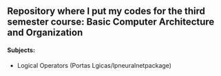 ## Repository where I put my codes for the third semester course: Basic Computer Architecture and Organization

#### Subjects:
  - Logical Operators (Portas Lgicas/lpneuralnetpackage)
